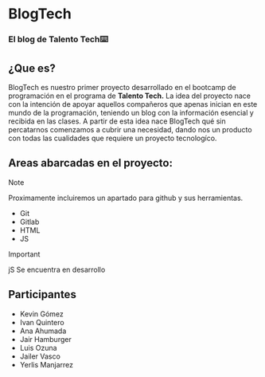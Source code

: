 # BlogTech
<h3>El blog de Talento Tech⌨️</h3>

## ¿Que es?
BlogTech es nuestro primer proyecto desarrollado en el bootcamp de programación en el programa de <strong>Talento Tech.</strong>
La idea del proyecto nace con la intención de apoyar aquellos compañeros que apenas inician en este mundo de la programación, teniendo un blog con la información esencial y recibida en las clases.
A partir de esta idea nace BlogTech qué sin percatarnos comenzamos a cubrir una necesidad, dando nos un producto con todas las cualidades que requiere un proyecto tecnologíco. 

## Areas abarcadas en el proyecto:
> [!NOTE]
> Proximamente incluiremos un apartado para github y sus herramientas.

- Git
- Gitlab
- HTML
- JS 

> [!IMPORTANT]
> jS Se encuentra en desarrollo

## Participantes
- Kevin Gómez
- Ivan Quintero
- Ana Ahumada
- Jair Hamburger
- Luis Ozuna
- Jailer Vasco
- Yerlis Manjarrez